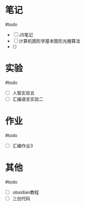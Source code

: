 # 笔记
#todo
- [ ] JS笔记
- [ ] 计算机图形学基本图形光栅算法
- [ ] 
# 实验
#todo 
- [ ] 人智实验五
- [ ] 汇编语言实验二

# 作业
#todo 
- [ ] 汇编作业3
# 其他
#todo 
- [ ] obsidian教程
- [ ] 三创代码
